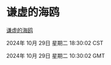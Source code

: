 # 谦虚的海鸥
[谦虚的海鸥](http://219.139.197.74:56308/qxdho/course/base/hotlink/index.php)

2024年 10月 29日 星期二 18:30:02 CST

2024年 10月 29日 星期二 10:30:02 GMT

